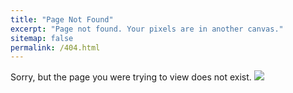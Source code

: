 ```yaml
---
title: "Page Not Found"
excerpt: "Page not found. Your pixels are in another canvas."
sitemap: false
permalink: /404.html
---
```


Sorry, but the page you were trying to view does not exist.
![](http://i2.wp.com/s3-ap-northeast-2.amazonaws.com/icunow.co.kr/2016/11/06135028/tumblr_ofyjtzVyo41u63ci3o1_1280.png?fit=1024%2C571)